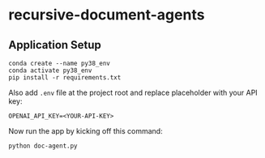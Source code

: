 # recursive-document-agents

## Application Setup

```
conda create --name py38_env 
conda activate py38_env
pip install -r requirements.txt
```

Also add `.env` file at the project root and replace placeholder with your API key:
```
OPENAI_API_KEY=<YOUR-API-KEY>
```

Now run the app by kicking off this command:
```
python doc-agent.py
```
